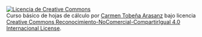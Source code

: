<a rel="license" href="http://creativecommons.org/licenses/by-nc-sa/4.0/"><img alt="Licencia de Creative Commons" style="border-width:0" src="https://i.creativecommons.org/l/by-nc-sa/4.0/80x15.png" /></a><br /><span xmlns:dct="http://purl.org/dc/terms/" property="dct:title">Curso básico de hojas de cálculo</span> por <a xmlns:cc="http://creativecommons.org/ns#" href="https://legacy.gitbook.com/book/catedu/curso-basico-de-hojas-de-calculo/details" property="cc:attributionName" rel="cc:attributionURL">Carmen Tobeña Arasanz</a> bajo licencia <a rel="license" href="http://creativecommons.org/licenses/by-nc-sa/4.0/">Creative Commons Reconocimiento-NoComercial-CompartirIgual 4.0 Internacional License</a>.